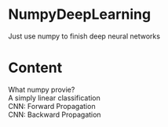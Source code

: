 # NumpyDeepLearning
Just use numpy to finish deep neural networks
# Content
What numpy provie?  
A simply linear classification  
CNN: Forward Propagation  
CNN: Backward Propagation

